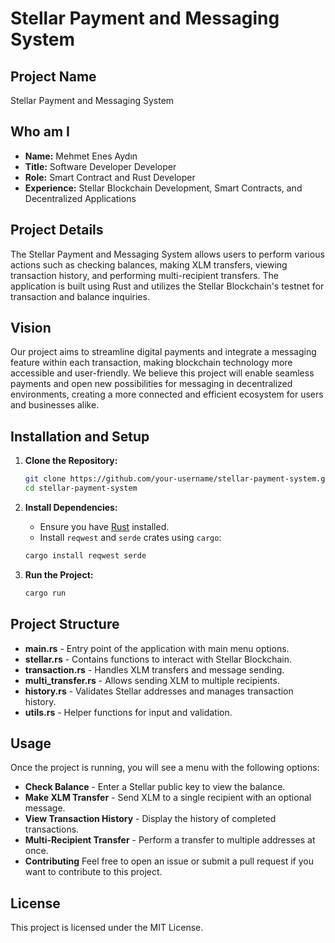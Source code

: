 # Stellar Payment and Messaging System

## Project Name
Stellar Payment and Messaging System

## Who am I
- **Name:** Mehmet Enes Aydın
- **Title:** Software Developer Developer
- **Role:** Smart Contract and Rust Developer
- **Experience:** Stellar Blockchain Development, Smart Contracts, and Decentralized Applications


## Project Details
The Stellar Payment and Messaging System allows users to perform various actions such as checking balances, making XLM transfers, viewing transaction history, and performing multi-recipient transfers. The application is built using Rust and utilizes the Stellar Blockchain's testnet for transaction and balance inquiries.

## Vision
Our project aims to streamline digital payments and integrate a messaging feature within each transaction, making blockchain technology more accessible and user-friendly. We believe this project will enable seamless payments and open new possibilities for messaging in decentralized environments, creating a more connected and efficient ecosystem for users and businesses alike.

## Installation and Setup

1. **Clone the Repository:**
    ```bash
    git clone https://github.com/your-username/stellar-payment-system.git
    cd stellar-payment-system
    ```

2. **Install Dependencies:**
   - Ensure you have [Rust](https://www.rust-lang.org/tools/install) installed.
   - Install `reqwest` and `serde` crates using `cargo`:
    ```bash
    cargo install reqwest serde
    ```

3. **Run the Project:**
   ```bash
   cargo run

## Project Structure
- **main.rs** - Entry point of the application with main menu options.
- **stellar.rs** - Contains functions to interact with Stellar Blockchain.
- **transaction.rs** - Handles XLM transfers and message sending.
- **multi_transfer.rs** - Allows sending XLM to multiple recipients.
- **history.rs** - Validates Stellar addresses and manages transaction history.
- **utils.rs** - Helper functions for input and validation.

## Usage
Once the project is running, you will see a menu with the following options:

- **Check Balance** - Enter a Stellar public key to view the balance.
- **Make XLM Transfer** - Send XLM to a single recipient with an optional message.
- **View Transaction History** - Display the history of completed transactions.
- **Multi-Recipient Transfer** - Perform a transfer to multiple addresses at once.
- **Contributing**
Feel free to open an issue or submit a pull request if you want to contribute to this project.

## License
This project is licensed under the MIT License.
